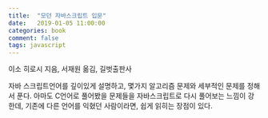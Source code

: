 ```yaml
---
title:  "모던 자바스크립트 입문"
date:   2019-01-05 11:00:00
categories: book
comment: false
tags: javascript
---
```


이소 히로시 지음, 서재원 옮김, 길벗출판사

자바 스크립트언어를 깊이있게 설명하고, 몇가지 알고리즘 문제와 세부적인 문제를 정해서 푼다.
아마도 C언어로 풀어봤을 문제들을 자바스크립트로 다시 풀어보는 느낌이 강한데, 기존에 다른 언어를 익혔던 사람이라면, 쉽게 읽히는 장점이 있다. 
